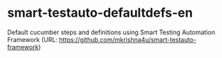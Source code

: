 # smart-testauto-defaultdefs-en
 Default cucumber steps and definitions using Smart Testing Automation Framework (URL: https://github.com/mkrishna4u/smart-testauto-framework)
